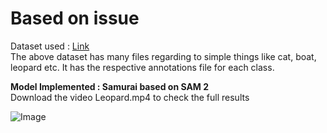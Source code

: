 # Based on issue

Dataset used : [Link](https://huggingface.co/datasets/l-lt/LaSOT) <br>
The above dataset has many files regarding to simple things like cat, boat, leopard etc. It has the respective annotations file for each class.


**Model Implemented : Samurai based on SAM 2** <br>
Download the video Leopard.mp4 to check the full results 

![Image](https://github.com/user-attachments/assets/c456e36a-93c2-42a4-8b94-a4e65a5aeb95)
